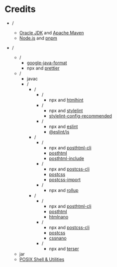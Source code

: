 # Credits

- /
  - [Oracle JDK](https://www.oracle.com/java/technologies/downloads) and [Apache Maven](https://github.com/apache/maven)
  - [Node.js](https://github.com/nodejs/node) and [pnpm](https://github.com/pnpm/pnpm)

- /
  - /
    - [google-java-format](https://github.com/google/google-java-format)
    - npx and [prettier](https://github.com/prettier/prettier)
  - /
    - javac
    - /
      - /
        - /
          - npx and [htmlhint](https://github.com/HTMLHint/HTMLHint)
        - /
          - npx and [stylelint](https://github.com/stylelint/stylelint)
          - [stylelint-config-recommended](https://github.com/stylelint/stylelint-config-recommended)
        - /
          - npx and [eslint](https://github.com/eslint/eslint)
          - [@eslint/js](https://github.com/eslint/eslint/tree/main/packages/js)
      - /
        - /
          - npx and [posthtml-cli](https://github.com/posthtml/posthtml-cli)
          - [posthtml](https://github.com/posthtml/posthtml)
          - [posthtml-include](https://github.com/posthtml/posthtml-include)
        - /
          - npx and [postcss-cli](https://github.com/postcss/postcss-cli)
          - [postcss](https://github.com/postcss/postcss)
          - [postcss-import](https://github.com/postcss/postcss-import)
        - /
          - npx and [rollup](https://github.com/rollup/rollup)
      - /
        - /
          - npx and [posthtml-cli](https://github.com/posthtml/posthtml-cli)
          - [posthtml](https://github.com/posthtml/posthtml)
          - [htmlnano](https://github.com/posthtml/htmlnano)
        - /
          - npx and [postcss-cli](https://github.com/postcss/postcss-cli)
          - [postcss](https://github.com/postcss/postcss)
          - [cssnano](https://github.com/cssnano/cssnano)
        - /
          - npx and [terser](https://github.com/terser/terser)
  - jar
  - [POSIX Shell & Utilities](https://pubs.opengroup.org/onlinepubs/9799919799)
